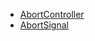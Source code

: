 - [AbortController](https://developer.mozilla.org/zh-CN/docs/Web/API/AbortController)
- [AbortSignal](https://developer.mozilla.org/zh-CN/docs/Web/API/AbortSignal)
